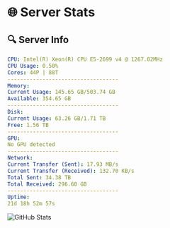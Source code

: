 # 🌐 Server Stats
## 🔍 Server Info
```yaml
CPU: Intel(R) Xeon(R) CPU E5-2699 v4 @ 1267.02MHz
CPU Usage: 0.50%
Cores: 44P | 88T
-----------------------------------
Memory:
Current Usage: 145.65 GB/503.74 GB
Available: 354.65 GB
-----------------------------------
Disk:
Current Usage: 63.26 GB/1.71 TB
Free: 1.56 TB
-----------------------------------
GPU:
No GPU detected
-----------------------------------
Network:
Current Transfer (Sent): 17.93 MB/s
Current Transfer (Received): 132.70 KB/s
Total Sent: 34.38 TB
Total Received: 296.60 GB
-----------------------------------
Uptime:
21d 18h 52m 57s
```
![GitHub Stats](https://img.shields.io/badge/Updated-2025-03-29_16:15:46-blue)
